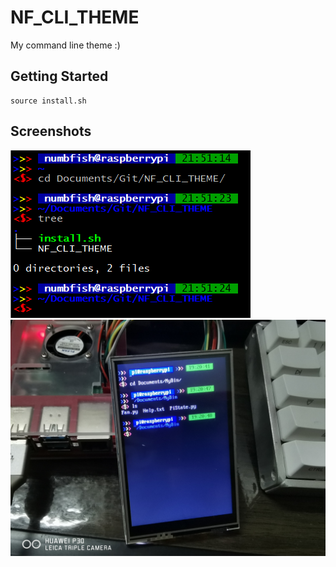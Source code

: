 # NF_CLI_THEME
 My command line theme :)

## Getting Started

```
source install.sh
```

## Screenshots

 ![image](https://github.com/NumbFish-Luo/NF_CLI_THEME/raw/master/p0.png)
 ![image](https://github.com/NumbFish-Luo/NF_CLI_THEME/raw/master/p1.jpg)

